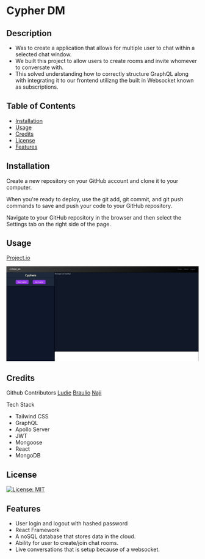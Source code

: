 # Cypher DM

## Description
- Was to create a application that allows for multiple user to chat within a selected chat window.
- We built this project to allow users to create rooms and invite whomever to conversate with. 
- This solved understanding how to correctly structure GraphQL along with integrating it to our frontend utilizng the built in Websocket known as subscriptions. 

## Table of Contents
- [Installation](#installation)
- [Usage](#usage)
- [Credits](#credits)
- [License](#license)
- [Features](#features)

## Installation
Create a new repository on your GitHub account and clone it to your computer.

When you're ready to deploy, use the git add, git commit, and git push commands to save and push your code to your GitHub repository.

Navigate to your GitHub repository in the browser and then select the Settings tab on the right side of the page.

## Usage
[Project.io](https://sheltered-plateau-08067.herokuapp.com/)

![screenshot1](./screenshot1.png)

## Credits

Github Contributors
[Ludie](https://github.com/veidul)
[Braulio](https://github.com/BraulioCP59)
[Naji](https://github.com/nodgyd)

Tech Stack
- Tailwind CSS
- GraphQL
- Apollo Server
- JWT
- Mongoose
- React
- MongoDB

## License
[![License: MIT](https://img.shields.io/badge/License-MIT-yellow.svg)](https://opensource.org/licenses/MIT)

## Features
- User login and logout with hashed password
- React Framework
- A noSQL database that stores data in the cloud. 
- Ability for user to create/join chat rooms.
- Live conversations that is setup because of a websocket.  
